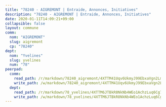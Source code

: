 ```yaml
---
title: "78240 - AIGREMONT | Entraide, Annonces, Initiatives"
description: "78240 - AIGREMONT | Entraide, Annonces, Initiatives"
date: 2020-01-11T14:09:21+09:00
collapsible: false
layout: commune
comm:
  nom: "AIGREMONT"
  slug: aigremont
  cp: "78240"
dept:
  nom: "Yvelines"
  slug: yvelines
  num: "78"
peerpad:
  comm:
    read_path: /r/markdown/78240_aigremont/4XTTM41Uqv6UkmyJ99EbxaVgn2Lm42h4j1h8Pe9NhH3tetNKW
    write_path: /w/markdown/78240_aigremont/4XTTM41Uqv6UkmyJ99EbxaVgn2Lm42h4j1h8Pe9NhH3tetNKW-K3TgUMi1J7QqYk1iY5To5iQtZR1babLnWiQ4VRMJa17E5LyBmF8PJNRBZWuyVmWjjjT4MgUvbZCiECPxramzxMnSpRvCy8UCCDnM6fKyBvabuLFLQLExdsBxUAy6nmpuMZAz9uEU
  dept:
    read_path: /r/markdown/78_yvelines/4XTTM6JTBkR8NkNb4WEo1AchzLuq6Cg73ydg7w9pErcQZA13p
    write_path: /w/markdown/78_yvelines/4XTTM6JTBkR8NkNb4WEo1AchzLuq6Cg73ydg7w9pErcQZA13p-K3TgUBFRQCPZwoWqJkunXeSjdgbtU3xzUSsui8DBc3rCTw6mbo4gNvfQRdE99JD3AnVW7fzseq687LKfGWCfAPajih5ByiZ3SpFz1r449oWaDnM5BHKZTbYtf6pEhRvzWbcazhrS
---
```


